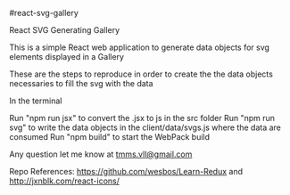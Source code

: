 #react-svg-gallery

React SVG Generating Gallery

This is a simple React web application to generate data objects for svg elements displayed in a Gallery

These are the steps to reproduce in order to create the the data objects necessaries to fill the svg with the data

In the terminal

Run "npm run jsx" to convert the .jsx to js in the src folder Run "npm run svg" to write the data objects in the client/data/svgs.js where the data are consumed Run "npm build" to start the WebPack build

Any question let me know at tmms.vll@gmail.com

Repo References: https://github.com/wesbos/Learn-Redux and http://jxnblk.com/react-icons/
